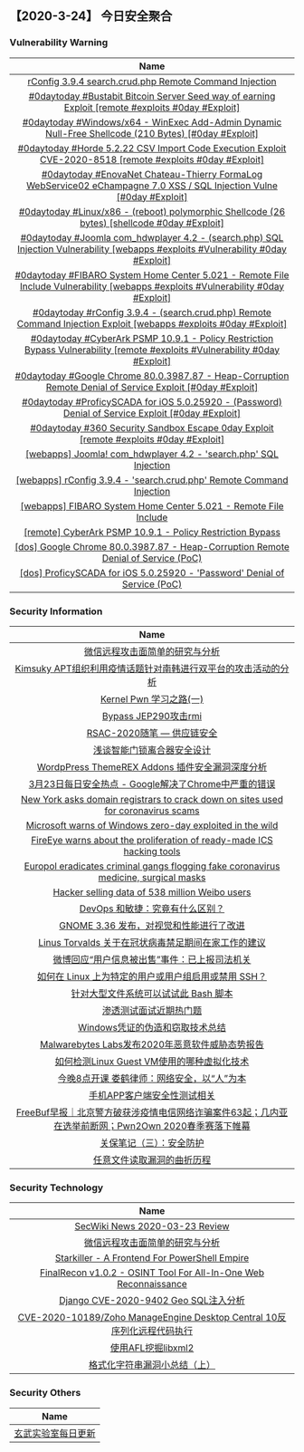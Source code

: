 
 ##   【2020-3-24】 今日安全聚合


###  						       							Vulnerability Warning

|                             Name                             |
| :----------------------------------------------------------: |
|[rConfig 3.9.4 search.crud.php Remote Command Injection](https://cxsecurity.com/issue/WLB-2020030122)|
|[#0daytoday #Bustabit Bitcoin Server Seed way of earning Exploit  [remote #exploits  #0day #Exploit]](http://0day.today/exploits/34134)|
|[#0daytoday #Windows/x64 - WinExec Add-Admin Dynamic Null-Free Shellcode (210 Bytes) [#0day #Exploit]](http://0day.today/exploits/34132)|
|[#0daytoday #Horde 5.2.22 CSV Import Code Execution Exploit CVE-2020-8518 [remote #exploits  #0day #Exploit]](http://0day.today/exploits/34133)|
|[#0daytoday #EnovaNet Chateau-Thierry FormaLog WebService02 eChampagne 7.0 XSS / SQL Injection Vulne [#0day #Exploit]](http://0day.today/exploits/34131)|
|[#0daytoday #Linux/x86 - (reboot) polymorphic Shellcode (26 bytes)  [shellcode  #0day #Exploit]](http://0day.today/exploits/34130)|
|[#0daytoday #Joomla com_hdwplayer 4.2 - (search.php) SQL Injection Vulnerability [webapps #exploits #Vulnerability #0day #Exploit]](http://0day.today/exploits/34129)|
|[#0daytoday #FIBARO System Home Center 5.021 - Remote File Include Vulnerability [webapps #exploits #Vulnerability #0day #Exploit]](http://0day.today/exploits/34127)|
|[#0daytoday #rConfig 3.9.4 - (search.crud.php) Remote Command Injection Exploit [webapps #exploits  #0day #Exploit]](http://0day.today/exploits/34128)|
|[#0daytoday #CyberArk PSMP 10.9.1 - Policy Restriction Bypass Vulnerability [remote #exploits #Vulnerability #0day #Exploit]](http://0day.today/exploits/34126)|
|[#0daytoday #Google Chrome 80.0.3987.87 - Heap-Corruption Remote Denial of Service Exploit [#0day #Exploit]](http://0day.today/exploits/34124)|
|[#0daytoday #ProficySCADA for iOS 5.0.25920 - (Password) Denial of Service Exploit [#0day #Exploit]](http://0day.today/exploits/34123)|
|[#0daytoday #360 Security Sandbox Escape 0day Exploit  [remote #exploits  #0day #Exploit]](http://0day.today/exploits/34125)|
|[[webapps] Joomla! com_hdwplayer 4.2 - 'search.php' SQL Injection](https://www.exploit-db.com/exploits/48242)|
|[[webapps] rConfig 3.9.4 - 'search.crud.php' Remote Command Injection](https://www.exploit-db.com/exploits/48241)|
|[[webapps] FIBARO System Home Center 5.021 - Remote File Include](https://www.exploit-db.com/exploits/48240)|
|[[remote] CyberArk PSMP 10.9.1 - Policy Restriction Bypass](https://www.exploit-db.com/exploits/48239)|
|[[dos] Google Chrome 80.0.3987.87 - Heap-Corruption Remote Denial of Service (PoC)](https://www.exploit-db.com/exploits/48237)|
|[[dos] ProficySCADA for iOS 5.0.25920 - 'Password' Denial of Service (PoC)](https://www.exploit-db.com/exploits/48236)|

### 						        							Security Information
|                             Name                                    |
| :----------------------------------------------------------: |
|[微信远程攻击面简单的研究与分析](https://www.anquanke.com/post/id/201566)|
|[Kimsuky APT组织利用疫情话题针对南韩进行双平台的攻击活动的分析](https://www.anquanke.com/post/id/201504)|
|[Kernel Pwn 学习之路(一)](https://www.anquanke.com/post/id/201043)|
|[Bypass JEP290攻击rmi](https://www.anquanke.com/post/id/200860)|
|[RSAC-2020随笔 — 供应链安全](https://www.anquanke.com/post/id/201485)|
|[浅谈智能门锁离合器安全设计](https://www.anquanke.com/post/id/201392)|
|[WordpPress ThemeREX Addons 插件安全漏洞深度分析](https://www.anquanke.com/post/id/201296)|
|[3月23日每日安全热点 - Google解决了Chrome中严重的错误](https://www.anquanke.com/post/id/201465)|
|[New York asks domain registrars to crack down on sites used for coronavirus scams](https://www.zdnet.com/article/new-york-asks-domain-registrars-to-crack-down-on-sites-used-for-coronavirus-scams/#ftag=RSSbaffb68)|
|[Microsoft warns of Windows zero-day exploited in the wild](https://www.zdnet.com/article/microsoft-warns-of-windows-zero-day-exploited-in-the-wild/#ftag=RSSbaffb68)|
|[FireEye warns about the proliferation of ready-made ICS hacking tools](https://www.zdnet.com/article/fireeye-warns-about-the-proliferation-of-ready-made-ics-hacking-tools/#ftag=RSSbaffb68)|
|[Europol eradicates criminal gangs flogging fake coronavirus medicine, surgical masks](https://www.zdnet.com/article/europol-takes-down-coronavirus-fake-medicine-surgical-mask-criminal-gangs/#ftag=RSSbaffb68)|
|[Hacker selling data of 538 million Weibo users](https://www.zdnet.com/article/hacker-selling-data-of-538-million-weibo-users/#ftag=RSSbaffb68)|
|[DevOps 和敏捷：究竟有什么区别？](https://linux.cn/article-12031-1.html?utm_source=rss&utm_medium=rss)|
|[GNOME 3.36 发布，对视觉和性能进行了改进](https://linux.cn/article-12030-1.html?utm_source=rss&utm_medium=rss)|
|[Linus Torvalds 关于在冠状病毒禁足期间在家工作的建议](https://linux.cn/article-12029-1.html?utm_source=rss&utm_medium=rss)|
|[微博回应“用户信息被出售”事件：已上报司法机关](https://linux.cn/article-12028-1.html?utm_source=rss&utm_medium=rss)|
|[如何在 Linux 上为特定的用户或用户组启用或禁用 SSH？](https://linux.cn/article-12027-1.html?utm_source=rss&utm_medium=rss)|
|[针对大型文件系统可以试试此 Bash 脚本](https://linux.cn/article-12025-1.html?utm_source=rss&utm_medium=rss)|
|[渗透测试面试近期热门题](https://www.freebuf.com/vuls/228750.html)|
|[Windows凭证的伪造和窃取技术总结](https://www.freebuf.com/articles/system/229333.html)|
|[Malwarebytes Labs发布2020年恶意软件威胁态势报告](https://www.freebuf.com/articles/paper/227998.html)|
|[如何检测Linux Guest VM使用的哪种虚拟化技术](https://www.freebuf.com/articles/network/229040.html)|
|[今晚8点开课  娄鹤律师：网络安全，以“人”为本](https://www.freebuf.com/open/231015.html)|
|[手机APP客户端安全性测试相关](https://www.freebuf.com/articles/network/229590.html)|
|[FreeBuf早报｜北京警方破获涉疫情电信网络诈骗案件63起；几内亚在选举前断网；Pwn2Own 2020春季赛落下帷幕](https://www.freebuf.com/news/231126.html)|
|[关保笔记（三）：安全防护](https://www.freebuf.com/articles/es/228833.html)|
|[任意文件读取漏洞的曲折历程](https://www.freebuf.com/articles/web/229648.html)|

### 						        							Security  Technology
|                             Name                                    |
| :----------------------------------------------------------: |
|[SecWiki News 2020-03-23 Review](http://www.sec-wiki.com/?2020-03-23)|
|[微信远程攻击面简单的研究与分析](https://paper.seebug.org/1152/)|
|[Starkiller - A Frontend For PowerShell Empire](http://www.kitploit.com/2020/03/starkiller-frontend-for-powershell.html)|
|[FinalRecon v1.0.2 - OSINT Tool For All-In-One Web Reconnaissance](http://www.kitploit.com/2020/03/finalrecon-v102-osint-tool-for-all-in.html)|
|[Django CVE-2020-9402 Geo SQL注入分析](http://xz.aliyun.com/t/7403)|
|[CVE-2020-10189/Zoho ManageEngine Desktop Central 10反序列化远程代码执行](http://xz.aliyun.com/t/7404)|
|[使用AFL挖掘libxml2](http://xz.aliyun.com/t/7400)|
|[格式化字符串漏洞小总结（上）](http://xz.aliyun.com/t/7398)|

### 						        							Security  Others
|                             Name                                    |
| :----------------------------------------------------------: |
|[玄武实验室每日更新](https://weibo.com/p/1006065582522936/wenzhang?from=page_100606_profile&wvr=6&mod=wenzhangmore)|

